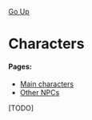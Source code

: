 [Go Up](../README.md)

# Characters

#### Pages:
- [Main characters](main_characters.md)
- [Other NPCs](other_npcs.md)

[TODO]